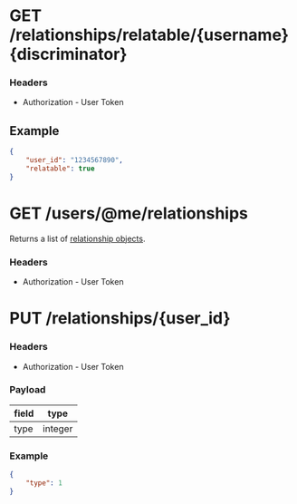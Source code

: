 # GET /relationships/relatable/{username}{discriminator}
### Headers

* Authorization - User Token

## Example

```json
{
    "user_id": "1234567890",
    "relatable": true
}
```

# GET /users/@me/relationships
Returns a list of [relationship objects](../objects/relationship.md#relationship-object).

### Headers

* Authorization - User Token

# PUT /relationships/{user_id}

### Headers

* Authorization - User Token

### Payload

| field | type    |
| ----- | ------- |
| type  | integer |

### Example

```json
{
    "type": 1
}
```

